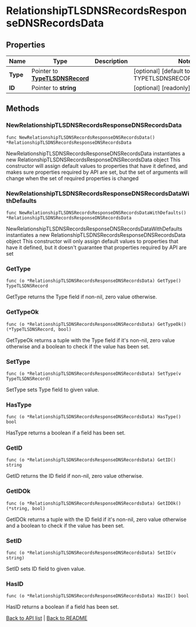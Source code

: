 # RelationshipTLSDNSRecordsResponseDNSRecordsData

## Properties

Name | Type | Description | Notes
------------ | ------------- | ------------- | -------------
**Type** | Pointer to [**TypeTLSDNSRecord**](TypeTLSDNSRecord.md) |  | [optional] [default to TYPETLSDNSRECORD_DNS_RECORD]
**ID** | Pointer to **string** |  | [optional] [readonly] 

## Methods

### NewRelationshipTLSDNSRecordsResponseDNSRecordsData

`func NewRelationshipTLSDNSRecordsResponseDNSRecordsData() *RelationshipTLSDNSRecordsResponseDNSRecordsData`

NewRelationshipTLSDNSRecordsResponseDNSRecordsData instantiates a new RelationshipTLSDNSRecordsResponseDNSRecordsData object
This constructor will assign default values to properties that have it defined,
and makes sure properties required by API are set, but the set of arguments
will change when the set of required properties is changed

### NewRelationshipTLSDNSRecordsResponseDNSRecordsDataWithDefaults

`func NewRelationshipTLSDNSRecordsResponseDNSRecordsDataWithDefaults() *RelationshipTLSDNSRecordsResponseDNSRecordsData`

NewRelationshipTLSDNSRecordsResponseDNSRecordsDataWithDefaults instantiates a new RelationshipTLSDNSRecordsResponseDNSRecordsData object
This constructor will only assign default values to properties that have it defined,
but it doesn't guarantee that properties required by API are set

### GetType

`func (o *RelationshipTLSDNSRecordsResponseDNSRecordsData) GetType() TypeTLSDNSRecord`

GetType returns the Type field if non-nil, zero value otherwise.

### GetTypeOk

`func (o *RelationshipTLSDNSRecordsResponseDNSRecordsData) GetTypeOk() (*TypeTLSDNSRecord, bool)`

GetTypeOk returns a tuple with the Type field if it's non-nil, zero value otherwise
and a boolean to check if the value has been set.

### SetType

`func (o *RelationshipTLSDNSRecordsResponseDNSRecordsData) SetType(v TypeTLSDNSRecord)`

SetType sets Type field to given value.

### HasType

`func (o *RelationshipTLSDNSRecordsResponseDNSRecordsData) HasType() bool`

HasType returns a boolean if a field has been set.

### GetID

`func (o *RelationshipTLSDNSRecordsResponseDNSRecordsData) GetID() string`

GetID returns the ID field if non-nil, zero value otherwise.

### GetIDOk

`func (o *RelationshipTLSDNSRecordsResponseDNSRecordsData) GetIDOk() (*string, bool)`

GetIDOk returns a tuple with the ID field if it's non-nil, zero value otherwise
and a boolean to check if the value has been set.

### SetID

`func (o *RelationshipTLSDNSRecordsResponseDNSRecordsData) SetID(v string)`

SetID sets ID field to given value.

### HasID

`func (o *RelationshipTLSDNSRecordsResponseDNSRecordsData) HasID() bool`

HasID returns a boolean if a field has been set.


[Back to API list](../README.md#documentation-for-api-endpoints) | [Back to README](../README.md)

